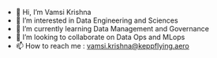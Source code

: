 - 👋 Hi, I’m Vamsi Krishna
- 👀 I’m interested in Data Engineering and Sciences
- 🌱 I’m currently learning Data Management and Governance
- 💞️ I’m looking to collaborate on Data Ops and MLops
- 📫 How to reach me : vamsi.krishna@keppflying.aero

<!---
vamsicbmm/vamsicbmm is a ✨ special ✨ repository because its `README.md` (this file) appears on your GitHub profile.
You can click the Preview link to take a look at your changes.
--->
